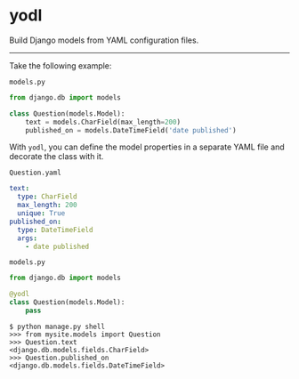 # yodl

Build Django models from YAML configuration files.

---

Take the following example:

`models.py`
```python
from django.db import models

class Question(models.Model):
    text = models.CharField(max_length=200)
    published_on = models.DateTimeField('date published')
```

With `yodl`, you can define the model properties in a separate YAML file
and decorate the class with it.

`Question.yaml`
```yaml
text:
  type: CharField
  max_length: 200
  unique: True
published_on:
  type: DateTimeField
  args:
    - date published
```

`models.py`
```python
from django.db import models

@yodl
class Question(models.Model):
    pass
```

```shell
$ python manage.py shell
>>> from mysite.models import Question
>>> Question.text
<django.db.models.fields.CharField>
>>> Question.published_on
<django.db.models.fields.DateTimeField>
```
